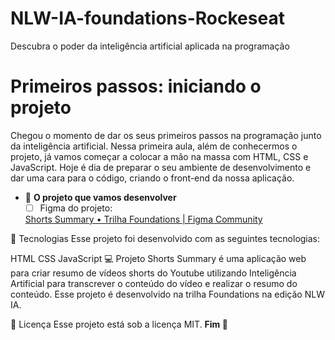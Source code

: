 # NLW-IA-foundations-Rockeseat
Descubra o poder da inteligência artificial aplicada na programação
# Primeiros passos: iniciando o projeto

Chegou o momento de dar os seus primeiros passos na programação junto da inteligência artificial. Nessa primeira aula, além de conhecermos o projeto, já vamos começar a colocar a mão na massa com HTML, CSS e JavaScript. Hoje é dia de preparar o seu ambiente de desenvolvimento e dar uma cara para o código, criando o front-end da nossa aplicação.

- 🚀 **O projeto que vamos desenvolver**
    - [ ]  Figma do projeto:
    
    [Shorts Summary • Trilha Foundations | Figma Community](https://www.figma.com/community/file/1282823495335498952/Shorts-Summary-•-Trilha-Foundations)
               
🚀 Tecnologias
Esse projeto foi desenvolvido com as seguintes tecnologias:

HTML
CSS
JavaScript
💻 Projeto
Shorts Summary é uma aplicação web para criar resumo de vídeos shorts do Youtube utilizando Inteligência Artificial para transcrever o conteúdo do vídeo e realizar o resumo do conteúdo. Esse projeto é desenvolvido na trilha Foundations na edição NLW IA.

📝 Licença
Esse projeto está sob a licença MIT.
    **Fim 🏁**
    
    
 
